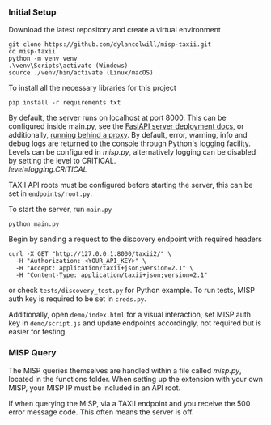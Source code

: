 ### Initial Setup

Download the latest repository and create a virtual environment
```
git clone https://github.com/dylancolwill/misp-taxii.git
cd misp-taxii
python -m venv venv
.\venv\Scripts\activate (Windows)
source ./venv/bin/activate (Linux/macOS)
```

To install all the necessary libraries for this project
```
pip install -r requirements.txt
```



By default, the server runs on localhost at port 8000\. This can be configured inside main.py, see the [FasiAPI server deployment docs](https://fastapi.tiangolo.com/deployment/manually/#run-the-server-program), or additionally, [running behind a proxy](https://fastapi.tiangolo.com/ja/advanced/behind-a-proxy/). By default, error, warning, info and debug logs are returned to the console through Python's logging facility. Levels can be configured in *misp.py*, alternatively logging can be disabled by setting the level to CRITICAL.  
*level=logging.CRITICAL*

TAXII API roots must be configured before starting the server, this can be set in `endpoints/root.py`.

To start the server, run `main.py`
```
python main.py
```


Begin by sending a request to the discovery endpoint with required headers
```
curl -X GET "http://127.0.0.1:8000/taxii2/" \
  -H "Authorization: <YOUR_API_KEY>" \
  -H "Accept: application/taxii+json;version=2.1" \
  -H "Content-Type: application/taxii+json;version=2.1"
```
or check `tests/discovery_test.py` for Python example. To run tests, MISP auth key is required to be set in `creds.py`.



Additionally, open `demo/index.html` for a visual interaction, set MISP auth key in `demo/script.js` and update endpoints accordingly, not required but is easier for testing.

### MISP Query

The MISP queries themselves are handled within a file called *misp.py*, located in the functions folder. When setting up the extension with your own MISP, your MISP IP must be included in an API root.

If when querying the MISP, via a TAXII endpoint and you receive the 500 error message code. This often means the server is off.